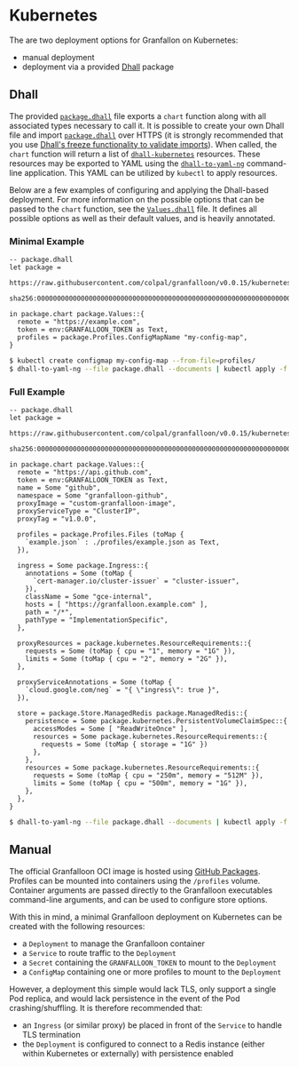 # Kubernetes

The are two deployment options for Granfallon on Kubernetes:

- manual deployment
- deployment via a provided [Dhall](https://dhall-lang.org/) package

## Dhall

The provided [`package.dhall`](./package.dhall) file exports a `chart` function
along with all associated types necessary to call it. It is possible to create
your own Dhall file and import [`package.dhall`](./package.dhall) over HTTPS (it
is strongly recommended that you use
[Dhall's freeze functionality to validate imports](
https://docs.dhall-lang.org/discussions/Safety-guarantees.html#code-injection)).
When called, the `chart` function will return a list of [`dhall-kubernetes`](
https://github.com/dhall-lang/dhall-kubernetes) resources. These resources may
be exported to YAML using the [`dhall-to-yaml-ng`](
https://github.com/dhall-lang/dhall-haskell/tree/master/dhall-yaml) command-line
application. This YAML can be utilized by `kubectl` to apply resources.

Below are a few examples of configuring and applying the Dhall-based
deployment. For more information on the possible options that can be passed to
the `chart` function, see the [`Values.dhall`](./Values.dhall) file. It defines
all possible options as well as their default values, and is heavily annotated.

### Minimal Example

```dhall
-- package.dhall
let package =
      https://raw.githubusercontent.com/colpal/granfalloon/v0.0.15/kubernetes/package.dhall
        sha256:0000000000000000000000000000000000000000000000000000000000000000

in package.chart package.Values::{
  remote = "https://example.com",
  token = env:GRANFALLOON_TOKEN as Text,
  profiles = package.Profiles.ConfigMapName "my-config-map",
}
```

```sh
$ kubectl create configmap my-config-map --from-file=profiles/
$ dhall-to-yaml-ng --file package.dhall --documents | kubectl apply -f -
```

### Full Example

```dhall
-- package.dhall
let package =
      https://raw.githubusercontent.com/colpal/granfalloon/v0.0.15/kubernetes/package.dhall
        sha256:0000000000000000000000000000000000000000000000000000000000000000

in package.chart package.Values::{
  remote = "https://api.github.com",
  token = env:GRANFALLOON_TOKEN as Text,
  name = Some "github",
  namespace = Some "granfalloon-github",
  proxyImage = "custom-granfalloon-image",
  proxyServiceType = "ClusterIP",
  proxyTag = "v1.0.0",

  profiles = package.Profiles.Files (toMap {
    `example.json` : ./profiles/example.json as Text,
  }),

  ingress = Some package.Ingress::{
    annotations = Some (toMap {
      `cert-manager.io/cluster-issuer` = "cluster-issuer",
    }),
    className = Some "gce-internal",
    hosts = [ "https://granfalloon.example.com" ],
    path = "/*",
    pathType = "ImplementationSpecific",
  },

  proxyResources = package.kubernetes.ResourceRequirements::{
    requests = Some (toMap { cpu = "1", memory = "1G" }),
    limits = Some (toMap { cpu = "2", memory = "2G" }),
  },

  proxyServiceAnnotations = Some (toMap {
    `cloud.google.com/neg` = "{ \"ingress\": true }",
  }),

  store = package.Store.ManagedRedis package.ManagedRedis::{
    persistence = Some package.kubernetes.PersistentVolumeClaimSpec::{
      accessModes = Some [ "ReadWriteOnce" ],
      resources = Some package.kubernetes.ResourceRequirements::{
        requests = Some (toMap { storage = "1G" })
      },
    },
    resources = Some package.kubernetes.ResourceRequirements::{
      requests = Some (toMap { cpu = "250m", memory = "512M" }),
      limits = Some (toMap { cpu = "500m", memory = "1G" }),
    },
  },
}
```

```sh
$ dhall-to-yaml-ng --file package.dhall --documents | kubectl apply -f -
```

## Manual

The official Granfalloon OCI image is hosted using [GitHub Packages](
https://github.com/colpal/granfalloon/pkgs/container/granfalloon). Profiles can
be mounted into containers using the `/profiles` volume. Container arguments
are passed directly to the Granfalloon executables command-line arguments, and
can be used to configure store options.

With this in mind, a minimal Granfalloon deployment on Kubernetes can be created
with the following resources:

- a `Deployment` to manage the Granfalloon container
- a `Service` to route traffic to the `Deployment`
- a `Secret` containing the `GRANFALLOON_TOKEN` to mount to the `Deployment`
- a `ConfigMap` containing one or more profiles to mount to the `Deployment`

However, a deployment this simple would lack TLS, only support a single Pod
replica, and would lack persistence in the event of the Pod crashing/shuffling.
It is therefore recommended that:

- an `Ingress` (or similar proxy) be placed in front of the `Service` to handle
  TLS termination
- the `Deployment` is configured to connect to a Redis instance (either within
  Kubernetes or externally) with persistence enabled

